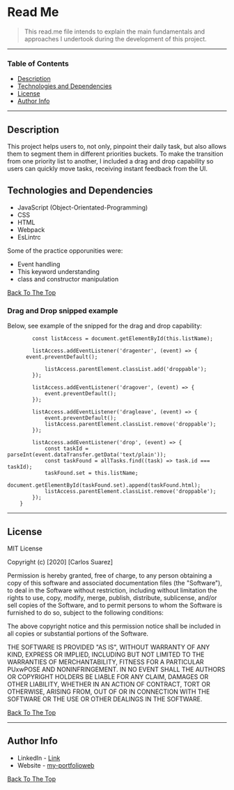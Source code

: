 # Read Me

> This read.me file intends to explain the main fundamentals and approaches I undertook during the development of this project.

---

### Table of Contents

- [Description ](#description)
- [Technologies and Dependencies](#technologies-and-dependencies)
- [License](#license)
- [Author Info](#author-info)

---

## Description

This project helps users to, not only, pinpoint their daily task, but also allows them to segment them in different priorities buckets. To make the transition from one priority list to another, I included a drag and drop capability so users can quickly move tasks, receiving instant feedback from the UI.

## Technologies and Dependencies

- JavaScript (Object-Orientated-Programming)
- CSS
- HTML
- Webpack
- EsLintrc

Some of the practice opporunities were:

- Event handling
- This keyword understanding
- class and constructor manipulation

[Back To The Top](#read-me)

### Drag and Drop snipped example

Below, see example of the snipped for the drag and drop capability:

```dragAndDrop() {
		const listAccess = document.getElementById(this.listName);

		listAccess.addEventListener('dragenter', (event) => {
      event.preventDefault();

			listAccess.parentElement.classList.add('droppable');
		});

		listAccess.addEventListener('dragover', (event) => {
			event.preventDefault();
		});

		listAccess.addEventListener('dragleave', (event) => {
			event.preventDefault();
			listAccess.parentElement.classList.remove('droppable');
		});

		listAccess.addEventListener('drop', (event) => {
			const taskId = parseInt(event.dataTransfer.getData('text/plain'));
			const taskFound = allTasks.find((task) => task.id === taskId);
			taskFound.set = this.listName;
			document.getElementById(taskFound.set).append(taskFound.html);
			listAccess.parentElement.classList.remove('droppable');
		});
	}
```

---

## License

MIT License

Copyright (c) [2020] [Carlos Suarez]

Permission is hereby granted, free of charge, to any person obtaining a copy
of this software and associated documentation files (the "Software"), to deal
in the Software without restriction, including without limitation the rights
to use, copy, modify, merge, publish, distribute, sublicense, and/or sell
copies of the Software, and to permit persons to whom the Software is
furnished to do so, subject to the following conditions:

The above copyright notice and this permission notice shall be included in all
copies or substantial portions of the Software.

THE SOFTWARE IS PROVIDED "AS IS", WITHOUT WARRANTY OF ANY KIND, EXPRESS OR
IMPLIED, INCLUDING BUT NOT LIMITED TO THE WARRANTIES OF MERCHANTABILITY,
FITNESS FOR A PARTICULAR PUxwPOSE AND NONINFRINGEMENT. IN NO EVENT SHALL THE
AUTHORS OR COPYRIGHT HOLDERS BE LIABLE FOR ANY CLAIM, DAMAGES OR OTHER
LIABILITY, WHETHER IN AN ACTION OF CONTRACT, TORT OR OTHERWISE, ARISING FROM,
OUT OF OR IN CONNECTION WITH THE SOFTWARE OR THE USE OR OTHER DEALINGS IN THE
SOFTWARE.

[Back To The Top](#read-me)

---

## Author Info

- LinkedIn - [Link](https://www.linkedin.com/in/carlos-suarez-msc-a3659141/)
- Website - [my-portfolioweb](https://my-portfolioweb-ba888.web.app/)

[Back To The Top](#read-me)
